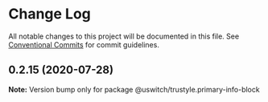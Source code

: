 # Change Log

All notable changes to this project will be documented in this file.
See [Conventional Commits](https://conventionalcommits.org) for commit guidelines.

## 0.2.15 (2020-07-28)

**Note:** Version bump only for package @uswitch/trustyle.primary-info-block
